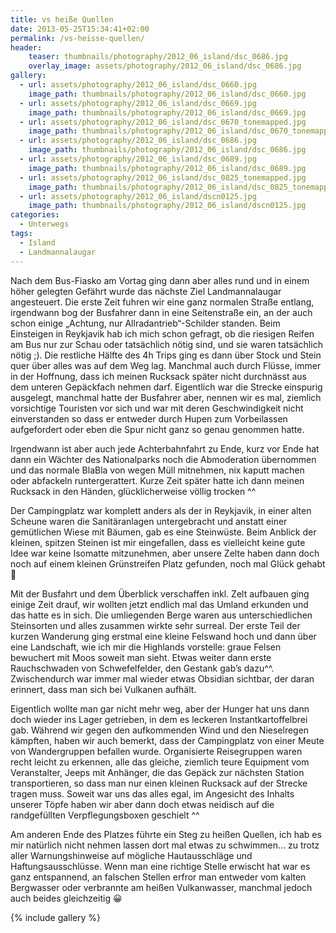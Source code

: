 ```yaml
---
title: vs heiße Quellen
date: 2013-05-25T15:34:41+02:00
permalink: /vs-heisse-quellen/
header:
    teaser: thumbnails/photography/2012_06_island/dsc_0686.jpg
    overlay_image: assets/photography/2012_06_island/dsc_0686.jpg
gallery:
  - url: assets/photography/2012_06_island/dsc_0660.jpg
    image_path: thumbnails/photography/2012_06_island/dsc_0660.jpg
  - url: assets/photography/2012_06_island/dsc_0669.jpg
    image_path: thumbnails/photography/2012_06_island/dsc_0669.jpg
  - url: assets/photography/2012_06_island/dsc_0670_tonemapped.jpg
    image_path: thumbnails/photography/2012_06_island/dsc_0670_tonemapped.jpg
  - url: assets/photography/2012_06_island/dsc_0686.jpg
    image_path: thumbnails/photography/2012_06_island/dsc_0686.jpg
  - url: assets/photography/2012_06_island/dsc_0689.jpg
    image_path: thumbnails/photography/2012_06_island/dsc_0689.jpg
  - url: assets/photography/2012_06_island/dsc_0825_tonemapped.jpg
    image_path: thumbnails/photography/2012_06_island/dsc_0825_tonemapped.jpg
  - url: assets/photography/2012_06_island/dscn0125.jpg
    image_path: thumbnails/photography/2012_06_island/dscn0125.jpg
categories:
  - Unterwegs
tags:
  - Island
  - Landmannalaugar
---
```


Nach dem Bus-Fiasko am Vortag ging dann aber alles rund und in einem höher gelegten Gefährt wurde das nächste Ziel Landmannalaugar angesteuert. 
Die erste Zeit fuhren wir eine ganz normalen Straße entlang, irgendwann bog der Busfahrer dann in eine Seitenstraße ein, an der auch schon einige „Achtung, nur Allradantrieb“-Schilder standen. Beim Einsteigen in Reykjavik hab ich mich schon gefragt, ob die riesigen Reifen am Bus nur zur Schau oder tatsächlich nötig sind, und sie waren tatsächlich nötig ;). Die restliche Hälfte des 4h Trips ging es dann über Stock und Stein quer über alles was auf dem Weg lag. Manchmal auch durch Flüsse, immer in der Hoffnung, dass ich meinen Rucksack später nicht durchnässt aus dem unteren Gepäckfach nehmen darf. Eigentlich war die Strecke einspurig ausgelegt, manchmal hatte der Busfahrer aber, nennen wir es mal, ziemlich vorsichtige Touristen vor sich und war mit deren Geschwindigkeit nicht einverstanden so dass er entweder durch Hupen zum Vorbeilassen aufgefordert oder eben die Spur nicht ganz so genau genommen hatte.

Irgendwann ist aber auch jede Achterbahnfahrt zu Ende, kurz vor Ende hat dann ein Wächter des Nationalparks noch die 
Abmoderation übernommen und das normale BlaBla von wegen Müll mitnehmen, nix kaputt machen oder abfackeln runtergerattert. 
Kurze Zeit später hatte ich dann meinen Rucksack in den Händen, glücklicherweise völlig trocken ^^  

Der Campingplatz war komplett anders als der in Reykjavik, in einer alten Scheune waren die Sanitäranlagen untergebracht 
und anstatt einer gemütlichen Wiese mit Bäumen, gab es eine Steinwüste. Beim Anblick der kleinen, spitzen Steinen ist mir eingefallen, 
dass es vielleicht keine gute Idee war keine Isomatte mitzunehmen, aber unsere Zelte haben dann doch noch auf einem kleinen Grünstreifen Platz gefunden, noch mal Glück gehabt 🙂

Mit der Busfahrt und dem Überblick verschaffen inkl. Zelt aufbauen ging einige Zeit drauf, 
wir wollten jetzt endlich mal das Umland erkunden und das hatte es in sich. Die umliegenden Berge waren aus 
unterschiedlichen Steinsorten und alles zusammen wirkte sehr surreal. Der erste Teil der kurzen Wanderung ging erstmal 
eine kleine Felswand hoch und dann über eine Landschaft, wie ich mir die Highlands vorstelle: graue Felsen bewuchert mit Moos soweit man sieht. 
Etwas weiter dann erste Rauchschwaden von Schwefelfelder, den Gestank gab’s dazu^^. 
Zwischendurch war immer mal wieder etwas Obsidian sichtbar, der daran erinnert, dass man sich bei Vulkanen aufhält.

Eigentlich wollte man gar nicht mehr weg, aber der Hunger hat uns dann doch wieder ins Lager getrieben, 
in dem es leckeren Instantkartoffelbrei gab. Während wir gegen den aufkommenden Wind und den Nieselregen kämpften, 
haben wir auch bemerkt, dass der Campingplatz von einer Meute von Wandergruppen befallen wurde. 
Organisierte Reisegruppen waren recht leicht zu erkennen, alle das gleiche, ziemlich teure Equipment vom Veranstalter, 
Jeeps mit Anhänger, die das Gepäck zur nächsten Station transportieren, so dass man nur einen kleinen Rucksack auf der Strecke tragen muss. 
Soweit war uns das alles egal, im Angesicht des Inhalts unserer Töpfe haben wir aber dann doch etwas neidisch auf die randgefüllten Verpflegungsboxen geschielt ^^

Am anderen Ende des Platzes führte ein Steg zu heißen Quellen, ich hab es mir natürlich nicht nehmen lassen dort mal etwas zu schwimmen…
zu trotz aller Warnungshinweise auf mögliche Hautausschläge und Haftungsausschlüsse. 
Wenn man eine richtige Stelle erwischt hat war es ganz entspannend, 
an falschen Stellen erfror man entweder vom kalten Bergwasser oder verbrannte am heißen Vulkanwasser, 
manchmal jedoch auch beides gleichzeitig 😀

{% include gallery %}